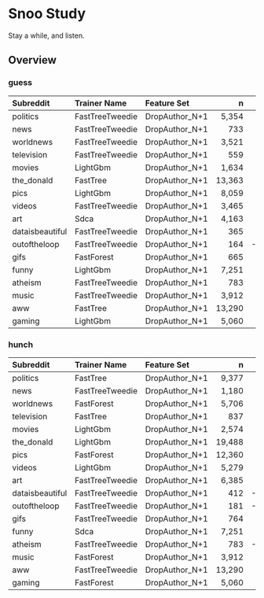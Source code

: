 # Snoo Study 

Stay a while, and listen.

## Overview

### guess

|Subreddit|Trainer Name|Feature Set|n|R²|
|:---|:---|:---|---:|---:|
|politics|FastTreeTweedie|DropAuthor_N+1|5,354|0.61|
|news|FastTreeTweedie|DropAuthor_N+1|733|0.46|
|worldnews|FastTreeTweedie|DropAuthor_N+1|3,521|0.42|
|television|FastTreeTweedie|DropAuthor_N+1|559|0.17|
|movies|LightGbm|DropAuthor_N+1|1,634|0.64|
|the_donald|FastTree|DropAuthor_N+1|13,363|0.83|
|pics|LightGbm|DropAuthor_N+1|8,059|0.46|
|videos|FastTreeTweedie|DropAuthor_N+1|3,465|0.15|
|art|Sdca|DropAuthor_N+1|4,163|0.37|
|dataisbeautiful|FastTreeTweedie|DropAuthor_N+1|365|0.06|
|outoftheloop|FastTreeTweedie|DropAuthor_N+1|164|-0.08|
|gifs|FastForest|DropAuthor_N+1|665|0.41|
|funny|LightGbm|DropAuthor_N+1|7,251|0.65|
|atheism|FastTreeTweedie|DropAuthor_N+1|783|0.27|
|music|FastTreeTweedie|DropAuthor_N+1|3,912|0.05|
|aww|FastTree|DropAuthor_N+1|13,290|0.60|
|gaming|LightGbm|DropAuthor_N+1|5,060|0.68|

### hunch

|Subreddit|Trainer Name|Feature Set|n|R²|
|:---|:---|:---|---:|---:|
|politics|FastTree|DropAuthor_N+1|9,377|0.20|
|news|FastTreeTweedie|DropAuthor_N+1|1,180|0.19|
|worldnews|FastForest|DropAuthor_N+1|5,706|0.20|
|television|FastTree|DropAuthor_N+1|837|0.59|
|movies|LightGbm|DropAuthor_N+1|2,574|0.27|
|the_donald|LightGbm|DropAuthor_N+1|19,488|0.44|
|pics|FastForest|DropAuthor_N+1|12,360|0.11|
|videos|LightGbm|DropAuthor_N+1|5,279|0.05|
|art|FastTreeTweedie|DropAuthor_N+1|6,385|0.07|
|dataisbeautiful|FastTreeTweedie|DropAuthor_N+1|412|-0.00|
|outoftheloop|FastTreeTweedie|DropAuthor_N+1|181|-0.10|
|gifs|FastTreeTweedie|DropAuthor_N+1|764|0.14|
|funny|Sdca|DropAuthor_N+1|7,251|0.11|
|atheism|FastTreeTweedie|DropAuthor_N+1|783|-0.03|
|music|FastForest|DropAuthor_N+1|3,912|0.00|
|aww|FastTreeTweedie|DropAuthor_N+1|13,290|0.12|
|gaming|FastForest|DropAuthor_N+1|5,060|0.11|

